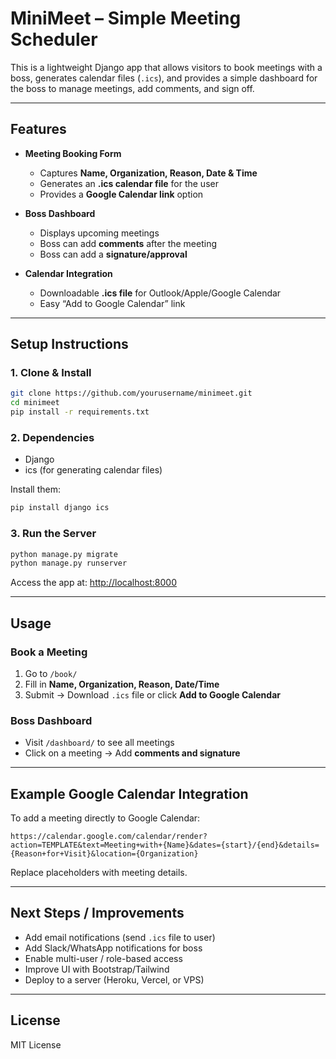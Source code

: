 # MiniMeet – Simple Meeting Scheduler

This is a lightweight Django app that allows visitors to book meetings with a boss, generates calendar files (`.ics`), and provides a simple dashboard for the boss to manage meetings, add comments, and sign off.

---

## Features
- **Meeting Booking Form**
  - Captures **Name, Organization, Reason, Date & Time**
  - Generates an **.ics calendar file** for the user
  - Provides a **Google Calendar link** option

- **Boss Dashboard**
  - Displays upcoming meetings
  - Boss can add **comments** after the meeting
  - Boss can add a **signature/approval**

- **Calendar Integration**
  - Downloadable **.ics file** for Outlook/Apple/Google Calendar
  - Easy “Add to Google Calendar” link

---

## Setup Instructions

### 1. Clone & Install
```bash
git clone https://github.com/yourusername/minimeet.git
cd minimeet
pip install -r requirements.txt
```

### 2. Dependencies
- Django
- ics (for generating calendar files)

Install them:
```bash
pip install django ics
```

### 3. Run the Server
```bash
python manage.py migrate
python manage.py runserver
```

Access the app at: [http://localhost:8000](http://localhost:8000)

---

## Usage

### Book a Meeting
1. Go to `/book/`
2. Fill in **Name, Organization, Reason, Date/Time**
3. Submit → Download `.ics` file or click **Add to Google Calendar**

### Boss Dashboard
- Visit `/dashboard/` to see all meetings
- Click on a meeting → Add **comments and signature**

---

## Example Google Calendar Integration
To add a meeting directly to Google Calendar:
```text
https://calendar.google.com/calendar/render?action=TEMPLATE&text=Meeting+with+{Name}&dates={start}/{end}&details={Reason+for+Visit}&location={Organization}
```

Replace placeholders with meeting details.

---

## Next Steps / Improvements
- Add email notifications (send `.ics` file to user)
- Add Slack/WhatsApp notifications for boss
- Enable multi-user / role-based access
- Improve UI with Bootstrap/Tailwind
- Deploy to a server (Heroku, Vercel, or VPS)

---

## License
MIT License
